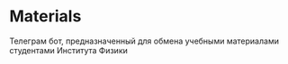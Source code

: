 # Materials
 Телеграм бот, предназначенный для обмена учебными материалами студентами Института Физики
